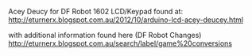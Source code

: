 
Acey Deucy for DF Robot 1602 LCD/Keypad found at: http://eturnerx.blogspot.com.au/2012/10/arduino-lcd-acey-deucey.html

with additional information found here (DF Robot Changes) http://eturnerx.blogspot.com.au/search/label/game%20conversions
